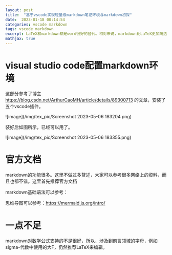 ```yaml
---
layout: post
title:  "基于vscode实现轻量级markdown笔记环境与markdown初探"
date:  2023-01-18 00:14:54
categories: vscode markdown
tags: vscode markdown
excerpt: LaTeX和markdown都是word很好的替代。相对来说，markdown比LaTeX更加简洁，不过正式文档还是用LaTeX来写吧~
mathjax: true
---
```


# visual studio code配置markdown环境

这部分参考了博主 https://blog.csdn.net/ArthurCaoMH/article/details/89300713 的文章，安装了五个vscode插件。

![image](/img/tex_pic/Screenshot 2023-05-06 183204.png)

装好后如图所示，已经可以用了。

![image](/img/tex_pic/Screenshot 2023-05-06 183355.png)

# 官方文档

markdown的功能很多。这里不做过多赘述，大家可以参考很多网络上的资料，而且也都不错。这里首先推荐官方文档

markdown基础语法可以参考：

思维导图可以参考：https://mermaid.js.org/intro/

# 一点不足

markdown对数学公式支持的不是很好，所以，涉及到前言领域的字母，例如sigma-代数中使用的大F，仍然推荐LaTeX来编辑。
